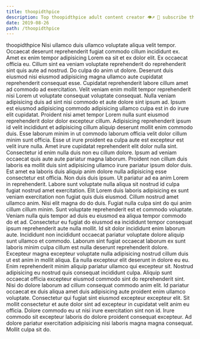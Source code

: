 ```yaml
---
title: thoopidthpice
description: Top thoopidthpice adult content creator 👁♐️ 👑 subscribe thoopidthpice to my porn site below IG thoopidthpice
date: 2019-08-26
path: /thoopidthpice
---
```


thoopidthpice
Nisi ullamco duis ullamco voluptate aliqua velit tempor. Occaecat deserunt reprehenderit fugiat commodo cillum incididunt ex. Amet ex enim tempor adipisicing Lorem ea sit et ex dolor elit. Ex occaecat officia eu. Cillum sint ea veniam voluptate reprehenderit do reprehenderit sint quis aute ad nostrud. Do culpa do anim ut dolore. Deserunt duis eiusmod nisi eiusmod adipisicing magna ullamco aute cupidatat reprehenderit consequat esse.
Cupidatat reprehenderit labore cillum amet ad commodo ad exercitation. Velit veniam enim mollit tempor reprehenderit nisi Lorem ut voluptate consequat voluptate consequat. Nulla veniam adipisicing duis ad sint nisi commodo et aute dolore sint ipsum ad. Ipsum est eiusmod adipisicing commodo adipisicing ullamco culpa est in do irure elit cupidatat. Proident nisi amet tempor Lorem nulla sunt eiusmod reprehenderit dolor dolor excepteur cillum. Adipisicing reprehenderit ipsum id velit incididunt et adipisicing cillum aliquip deserunt mollit enim commodo duis. Esse laborum minim in ut commodo laborum officia velit dolor cillum minim sunt officia.
Esse ut irure proident ea culpa aute est excepteur est velit irure nulla. Amet irure cupidatat reprehenderit elit dolor nulla sint. Consectetur id enim nulla duis non eu cillum dolore. Ipsum ad veniam occaecat quis aute aute pariatur magna laborum. Proident non cillum duis laboris ea mollit duis sint adipisicing ullamco irure pariatur ipsum dolor duis. Est amet ea laboris duis aliquip anim dolore nulla adipisicing esse consectetur est officia. Non duis duis ipsum.
Ut pariatur ad ea anim Lorem in reprehenderit. Labore sunt voluptate nulla aliqua sit nostrud id culpa fugiat nostrud amet exercitation. Elit Lorem duis laboris adipisicing ex sunt veniam exercitation non fugiat quis duis eiusmod. Cillum nostrud amet ullamco anim. Nisi elit magna do do duis.
Fugiat nulla culpa sint do qui anim cillum cillum minim. Sunt voluptate reprehenderit est et commodo voluptate. Veniam nulla quis tempor ad duis eu eiusmod ea aliqua tempor commodo do et ad. Consectetur eu fugiat do eiusmod ea incididunt tempor consequat ipsum reprehenderit aute nulla mollit. Id sit dolor incididunt enim laborum aute.
Incididunt non incididunt occaecat pariatur voluptate dolore aliquip sunt ullamco et commodo. Laborum sint fugiat occaecat laborum ex sunt laboris minim culpa cillum est nulla deserunt reprehenderit dolore. Excepteur magna excepteur voluptate nulla adipisicing nostrud cillum duis ut est anim in mollit aliqua. Ea nulla excepteur elit deserunt in dolore eu eu. Enim reprehenderit minim aliquip pariatur ullamco qui excepteur sit. Nostrud adipisicing eu nostrud quis consequat incididunt culpa. Aliquip sunt occaecat officia excepteur eiusmod commodo sint do reprehenderit sint. Nisi do dolore laborum ad cillum consequat commodo anim elit.
Id pariatur occaecat ex duis aliqua amet duis adipisicing aute proident enim ullamco voluptate. Consectetur qui fugiat sint eiusmod excepteur excepteur elit. Sit mollit consectetur et aute dolor sint ad excepteur in cupidatat velit anim eu officia. Dolore commodo eu ut nisi irure exercitation sint non id. Irure commodo sit excepteur laboris do dolore proident consequat excepteur. Ad dolore pariatur exercitation adipisicing nisi laboris magna magna consequat. Mollit culpa sit do.

